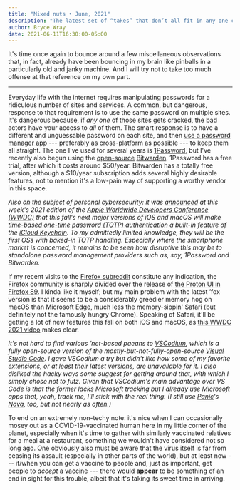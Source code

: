 ```yaml
---
title: "Mixed nuts • June, 2021"
description: "The latest set of “takes” that don’t all fit in any one category."
author: Bryce Wray
date: 2021-06-11T16:30:00-05:00
---
```


It's time once again to bounce around a few miscellaneous observations that, in fact, already have been bouncing in my brain like pinballs in a particularly old and janky machine. And I will try not to take too much offense at that reference on my own part.

---

Everyday life with the internet requires manipulating passwords for a ridiculous number of sites and services. A common, but dangerous, response to that requirement is to use the same password on multiple sites. It's dangerous because, if *any one* of those sites gets cracked, the bad actors have your access to *all* of them. The smart response is to have a different and unguessable password on each site, and then [use a password manager app](https://www.howtogeek.com/141500/why-you-should-use-a-password-manager-and-how-to-get-started/) --- preferably as cross-platform as possible --- to keep them all straight. The one I've used for several years is [1Password](https://1password.com), but I've recently also begun using the [open-source](https://en.wikipedia.org/wiki/Open-source_software) [Bitwarden](https://bitwarden.com). 1Password has a free trial, after which it costs around $50/year. Bitwarden has a totally free version, although a $10/year subscription adds several highly desirable features, not to mention it's a low-pain way of supporting a worthy vendor in this space.

*Also on the subject of personal cybersecurity: it was [announced](https://9to5mac.com/2021/06/07/ios-15-ipados-15-and-macos-monterey-gain-built-in-two-factor-code-generator-and-autofill/) at this week's 2021 edition of the [Apple Worldwide Developers Conference (WWDC)](https://en.wikipedia.org/wiki/Apple_Worldwide_Developers_Conference) that this fall's next major versions of iOS and macOS will make [time-based one-time password (TOTP) authentication](https://datatracker.ietf.org/doc/html/rfc6238) a built-in feature of the [iCloud Keychain](https://support.apple.com/en-us/HT204085). To my admittedly limited knowledge, they will be the first OSs with baked-in TOTP handling. Especially where the smartphone market is concerned, it remains to be seen how disruptive this may be to standalone password management providers such as, say, 1Password and Bitwarden.*

If my recent visits to the [Firefox subreddit](https://reddit.com/r/firefox) constitute any indication, the Firefox community is sharply divided over the release of [the Proton UI in Firefox 89](https://www.xda-developers.com/mozilla-releases-firefox-89-update-with-new-proton-design/). I kinda like it myself; but my main problem with the latest ’fox version is that it seems to be a considerably greedier memory hog on macOS than Microsoft Edge, much less the memory-sippin' Safari (but definitely not the famously hungry Chrome). Speaking of Safari, it'll be getting a lot of new features this fall on both iOS and macOS, as [this WWDC 2021 video](https://developer.apple.com/videos/play/wwdc2021/10104/) makes clear.

*It's not hard to find various ’net-based paeans to [VSCodium](https://vscodium.com/), which is a fully open-source version of the mostly-but-not-fully-open-source [Visual Studio Code](https://code.visualstudio.com). I gave VSCodium a try but didn't like how some of my favorite extensions, or at least their latest versions, are unavailable for it. I also disliked the hacky ways some suggest for getting around that, with which I simply chose not to futz. Given that VSCodium's main advantage over VS Code is that the former lacks Microsoft tracking but I already use Microsoft apps that, yeah, track me, I'll stick with the real thing. (I still use [Panic](https://panic.com)'s [Nova](https://nova.app), too, but not nearly as often.)*

To end on an extremely non-techy note: it's nice when I can occasionally mosey out as a COVID-19-vaccinated human here in my little corner of the planet, especially when it's time to gather with similarly vaccinated relatives for a meal at a restaurant, something we wouldn't have considered not so long ago. One obviously also must be aware that the virus itself is far from ceasing its assault (especially in other parts of the world), but at least now --- if/when you can get a vaccine to people and, just as important, get people to *accept* a vaccine --- there would **appear** to be something of an end in sight for this trouble, albeit that it's taking its sweet time in arriving.
